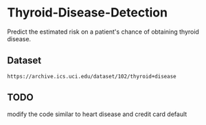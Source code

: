 # Thyroid-Disease-Detection
Predict the estimated risk on a patient's chance of obtaining thyroid disease.


## Dataset

```
https://archive.ics.uci.edu/dataset/102/thyroid+disease

```

## TODO

modify the code similar to heart disease and credit card default
